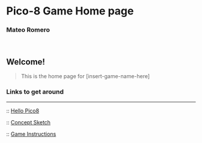 # Pico-8 Game Home page

### Mateo Romero
<br>

Welcome!
---

> This is the home page for [insert-game-name-here] 

### Links to get around
---
:: [Hello Pico8](http://matrom01-v2.github.io/Pico-8Site/hellopicco8)

:: [Concept Sketch](http://matrom01-v2.github.io/Pico-8Site/conceptsketch)

:: [Game Instructions](http://matrom01-v2.github.io/Pico-8Site/instructions)
